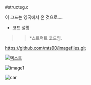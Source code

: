 #structeg.c

이 코드는 영국에서 온 것으로....

+ 코드 설명
>> *스트럭트 코드임.

https://github.com/mts90/imagefiles.git


[![텍스트](http://cfile24.uf.tistory.com/image/2444873B57E257821FA2AE)](https://unity3d.com/kr)

[![image1](https://user-images.githubusercontent.com/13655606/39234556-92dcc8dc-48ae-11e8-92d2-3ff13a527b48.jpg)](https://blog.naver.com/mts90/221261220851)

![car](https://user-images.githubusercontent.com/13655606/39234606-ae521c2a-48ae-11e8-86c7-c336d1830f5a.jpg)



